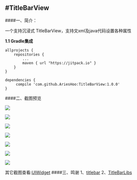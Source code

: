 #TitleBarView
--------------------------
####一、简介：

一个支持沉浸式 TitleBarView，支持文xml及java代码设置各种属性

**1.1 Gradle集成**

```
allprojects {
    repositories {
        ...
        maven { url "https://jitpack.io" }
    }
}
```

```
dependencies {
     compile 'com.github.AriesHoo:TitleBarView:1.0.0'
}
```

####二、截图预览

![](https://github.com/AriesHoo/TitleBarView/blob/master/screenshot/00.png)

![](https://github.com/AriesHoo/TitleBarView/blob/master/screenshot/01.png)

![](https://github.com/AriesHoo/TitleBarView/blob/master/screenshot/02.png)

![](https://github.com/AriesHoo/TitleBarView/blob/master/screenshot/03.png)

![](https://github.com/AriesHoo/TitleBarView/blob/master/screenshot/04.png)

![](https://github.com/AriesHoo/TitleBarView/blob/master/screenshot/05.png)

![](https://github.com/AriesHoo/TitleBarView/blob/master/screenshot/06.png)

其它截图查看:[UIWidget](https://github.com/AriesHoo/UIWidget)
####三、鸣谢
1、[titlebar](https://github.com/bacy/titlebar)
2、[TitleBarLibs](https://github.com/sandalli/TitleBarLibs)
